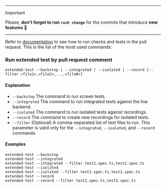 <!--
Description of changes.
-->

---

> [!IMPORTANT]
> Please, **don't forget to run `rush change`** for the commits that introduce **new features** 🙏

---

Refer to [documentation](https://github.com/gooddata/gooddata-ui-sdk/blob/master/dev_docs/continuous_integration.md) to see how to run checks and tests in the pull request. This is the list of the most used commands:

### Run extended test by pull request comment

```
extended-test --backstop | --integrated | --isolated | --record [--filter <file1>,<file2>,...,<fileN>]
```

#### Explanation

-   `--backstop` The command to run screen tests.
-   `--integrated` The command to run integrated tests against the live backend.
-   `--isolated` The command to run isolated tests against recordings.
-   `--record` The command to create new recordings for isolated tests.
-   `--filter` (Optional) A comma-separated list of test files to run. This parameter is valid only for the `--integrated`, `--isolated`, and `--record` commands.

#### Examples

```
extended-test --backstop
extended-test --integrated
extended-test --integrated --filter test1.spec.ts,test2.spec.ts
extended-test --isolated
extended-test --isolated --filter test1.spec.ts,test2.spec.ts
extended-test --record
extended-test --record --filter test1.spec.ts,test2.spec.ts
```
